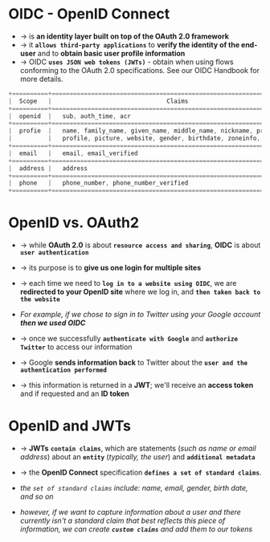 # OIDC - OpenID Connect 
* -> is **an identity layer built on top of the OAuth 2.0 framework**
* -> it **`allows third-party applications`** to **verify the identity of the end-user** and to **obtain basic user profile information**
* -> OIDC **`uses JSON web tokens (JWTs)`** - obtain when using flows conforming to the OAuth 2.0 specifications. See our OIDC Handbook for more details.

```cs - the OpenID Connect specification only defines a single set of "standard scopes":
+==========+================================================================================+
|  Scope   |                                Claims                                          |
+==========+================================================================================+
|  openid  |   sub, auth_time, acr                                                          |
+==========+================================================================================+
|  profie  |   name, family_name, given_name, middle_name, nickname, preferred_username,    |
|          |   profile, picture, website, gender, birthdate, zoneinfo, locale, updated_at   |
+==========+================================================================================+
|  email   |   email, email_verified                                                        |
+==========+================================================================================+
|  address |   address                                                                      |
+==========+================================================================================+
|  phone   |   phone_number, phone_number_verified                                          |
+==========+================================================================================+
```

# OpenID vs. OAuth2
* -> while **OAuth 2.0** is about **`resource access and sharing`**, **OIDC** is about **`user authentication`** 
* -> its purpose is to **give us one login for multiple sites**
* -> each time we need to **`log in to a website using OIDC`**, we are **redirected to your OpenID site** where we log in, and **`then taken back to the website`** 

* _For example, if we chose to sign in to Twitter using your Google account **then we used OIDC**_
* -> once we successfully **`authenticate with Google`** and **`authorize Twitter`** to access our information
* -> Google **sends information back** to Twitter about the **`user and the authentication performed`** 
* -> this information is returned in a **JWT**; we'll receive an **access token** and if requested and an **ID token**

# OpenID and JWTs
* -> **JWTs** **`contain claims`**, which are statements (_such as name or email address_) about an **`entity`** (_typically, the user_) and **`additional metadata`**

* -> the **OpenID Connect** specification **`defines a set of standard claims`**. 
* _the `set of standard claims` include: name, email, gender, birth date, and so on_ 
* _however, if we want to capture information about a user and there currently isn't a standard claim that best reflects this piece of information, we can create **`custom claims`** and add them to our tokens_

